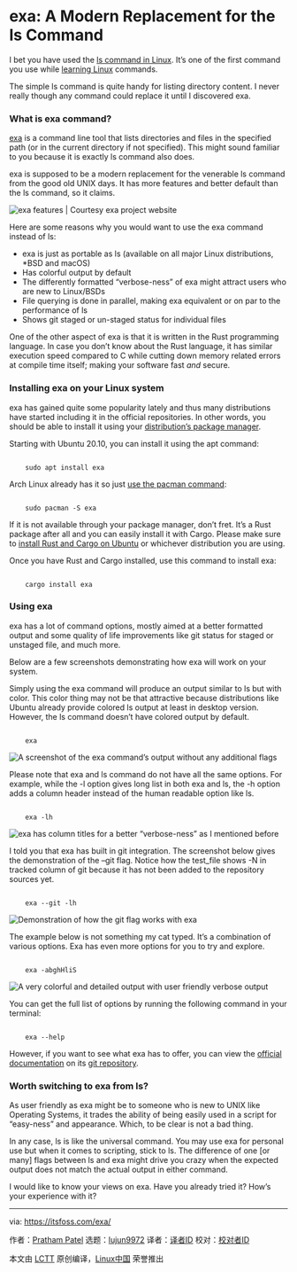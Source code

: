 [#]: subject: "exa: A Modern Replacement for the ls Command"
[#]: via: "https://itsfoss.com/exa/"
[#]: author: "Pratham Patel https://itsfoss.com/author/pratham/"
[#]: collector: "lujun9972"
[#]: translator: " "
[#]: reviewer: " "
[#]: publisher: " "
[#]: url: " "

exa: A Modern Replacement for the ls Command
======

I bet you have used the [ls command in Linux][1]. It’s one of the first command you use while [learning Linux][2] commands.

The simple ls command is quite handy for listing directory content. I never really though any command could replace it until I discovered exa.

### What is exa command?

[exa][3] is a command line tool that lists directories and files in the specified path (or in the current directory if not specified). This might sound familiar to you because it is exactly ls command also does.

exa is supposed to be a modern replacement for the venerable ls command from the good old UNIX days. It has more features and better default than the ls command, so it claims.

![exa features | Courtesy exa project website][4]

Here are some reasons why you would want to use the exa command instead of ls:

  * exa is just as portable as ls (available on all major Linux distributions, *BSD and macOS)
  * Has colorful output by default
  * The differently formatted “verbose-ness” of exa might attract users who are new to Linux/BSDs
  * File querying is done in parallel, making exa equivalent or on par to the performance of ls
  * Shows git staged or un-staged status for individual files



One of the other aspect of exa is that it is written in the Rust programming language. In case you don’t know about the Rust language, it has similar execution speed compared to C while cutting down memory related errors at compile time itself; making your software fast _and_ secure.

### Installing exa on your Linux system

exa has gained quite some popularity lately and thus many distributions have started including it in the official repositories. In other words, you should be able to install it using your [distribution’s package manager][5].

Starting with Ubuntu 20.10, you can install it using the apt command:

```

    sudo apt install exa

```

Arch Linux already has it so just [use the pacman command][6]:

```

    sudo pacman -S exa

```

If it is not available through your package manager, don’t fret. It’s a Rust package after all and you can easily install it with Cargo. Please make sure to [install Rust and Cargo on Ubuntu][7] or whichever distribution you are using.

Once you have Rust and Cargo installed, use this command to install exa:

```

    cargo install exa

```

### Using exa

exa has a lot of command options, mostly aimed at a better formatted output and some quality of life improvements like git status for staged or unstaged file, and much more.

Below are a few screenshots demonstrating how exa will work on your system.

Simply using the exa command will produce an output similar to ls but with color. This color thing may not be that attractive because distributions like Ubuntu already provide colored ls output at least in desktop version. However, the ls command doesn’t have colored output by default.

```

    exa

```

![A screenshot of the exa command’s output without any additional flags][8]

Please note that exa and ls command do not have all the same options. For example, while the -l option gives long list in both exa and ls, the -h option adds a column header instead of the human readable option like ls.

```

    exa -lh

```

![exa has column titles for a better “verbose-ness” as I mentioned before][9]

I told you that exa has built in git integration. The screenshot below gives the demonstration of the –git flag. Notice how the test_file shows -N in tracked column of git because it has not been added to the repository sources yet.

```

    exa --git -lh

```

![Demonstration of how the git flag works with exa][10]

The example below is not something my cat typed. It’s a combination of various options. Exa has even more options for you to try and explore.

```

    exa -abghHliS

```

![A very colorful and detailed output with user friendly verbose output][11]

You can get the full list of options by running the following command in your terminal:

```

    exa --help

```

However, if you want to see what exa has to offer, you can view the [official documentation][12] on its [git repository][13].

### Worth switching to exa from ls?

As user friendly as exa might be to someone who is new to UNIX like Operating Systems, it trades the ability of being easily used in a script for “easy-ness” and appearance. Which, to be clear is not a bad thing.

In any case, ls is like the universal command. You may use exa for personal use but when it comes to scripting, stick to ls. The difference of one [or many] flags between ls and exa might drive you crazy when the expected output does not match the actual output in either command.

I would like to know your views on exa. Have you already tried it? How’s your experience with it?

--------------------------------------------------------------------------------

via: https://itsfoss.com/exa/

作者：[Pratham Patel][a]
选题：[lujun9972][b]
译者：[译者ID](https://github.com/译者ID)
校对：[校对者ID](https://github.com/校对者ID)

本文由 [LCTT](https://github.com/LCTT/TranslateProject) 原创编译，[Linux中国](https://linux.cn/) 荣誉推出

[a]: https://itsfoss.com/author/pratham/
[b]: https://github.com/lujun9972
[1]: https://linuxhandbook.com/ls-command/
[2]: https://itsfoss.com/free-linux-training-courses/
[3]: https://the.exa.website/
[4]: https://i0.wp.com/itsfoss.com/wp-content/uploads/2021/11/exa-features.png?resize=800%2C331&ssl=1
[5]: https://itsfoss.com/package-manager/
[6]: https://itsfoss.com/pacman-command/
[7]: https://itsfoss.com/install-rust-cargo-ubuntu-linux/
[8]: https://i2.wp.com/itsfoss.com/wp-content/uploads/2021/11/01_exa.webp?resize=800%2C600&ssl=1
[9]: https://i0.wp.com/itsfoss.com/wp-content/uploads/2021/11/02_exa_lh.webp?resize=800%2C600&ssl=1
[10]: https://i2.wp.com/itsfoss.com/wp-content/uploads/2021/11/03_exa_git.webp?resize=800%2C600&ssl=1
[11]: https://i2.wp.com/itsfoss.com/wp-content/uploads/2021/11/04_exa_all_flags.webp?resize=800%2C600&ssl=1
[12]: https://github.com/ogham/exa#command-line-options
[13]: https://github.com/ogham/exa
